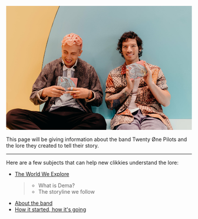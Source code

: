 ![the boys](Twentyonepilots/tyjo.jpg)  

This page will be giving information about the band Twenty Øne Pilots and the lore they created to tell their story.

--------------------------------------------------------------------------------
Here are a few subjects that can help new clikkies understand the lore:
&nbsp;  
- [The World We Explore](Dema.md)
  > - What is Dema?
  > - The storyline we follow
&nbsp;  
- [About the band](theband.md)
&nbsp;  
- [How it started, how it's going](moreabout.md)  
